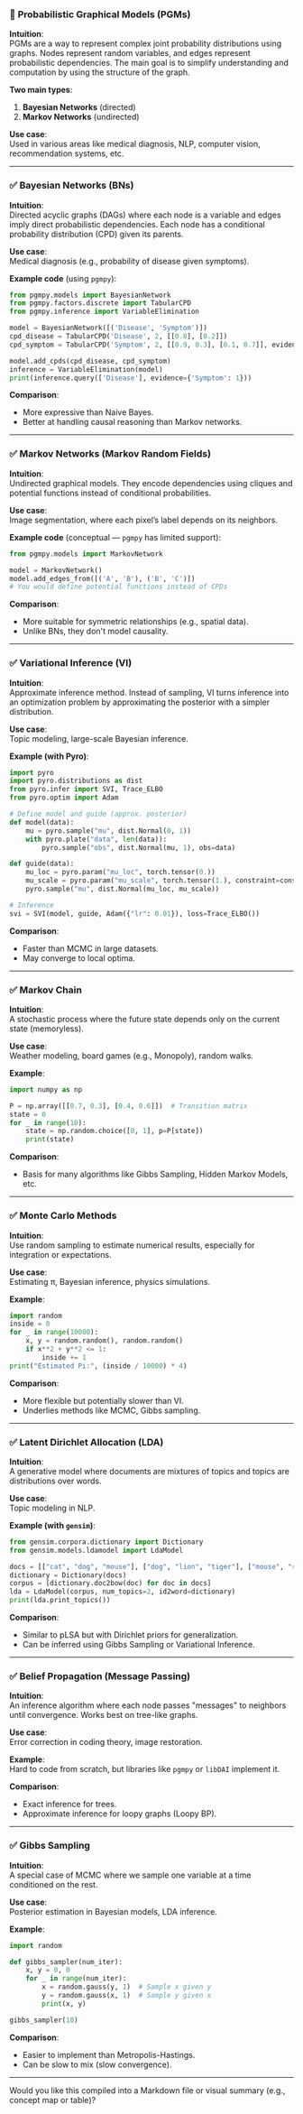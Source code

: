### 🔗 **Probabilistic Graphical Models (PGMs)**  
**Intuition**:  
PGMs are a way to represent complex joint probability distributions using graphs. Nodes represent random variables, and edges represent probabilistic dependencies. The main goal is to simplify understanding and computation by using the structure of the graph.

**Two main types**:
1. **Bayesian Networks** (directed)
2. **Markov Networks** (undirected)

**Use case**:  
Used in various areas like medical diagnosis, NLP, computer vision, recommendation systems, etc.

---

### ✅ **Bayesian Networks (BNs)**  
**Intuition**:  
Directed acyclic graphs (DAGs) where each node is a variable and edges imply direct probabilistic dependencies. Each node has a conditional probability distribution (CPD) given its parents.

**Use case**:  
Medical diagnosis (e.g., probability of disease given symptoms).

**Example code** (using `pgmpy`):
```python
from pgmpy.models import BayesianNetwork
from pgmpy.factors.discrete import TabularCPD
from pgmpy.inference import VariableElimination

model = BayesianNetwork([('Disease', 'Symptom')])
cpd_disease = TabularCPD('Disease', 2, [[0.8], [0.2]])
cpd_symptom = TabularCPD('Symptom', 2, [[0.9, 0.3], [0.1, 0.7]], evidence=['Disease'], evidence_card=[2])

model.add_cpds(cpd_disease, cpd_symptom)
inference = VariableElimination(model)
print(inference.query(['Disease'], evidence={'Symptom': 1}))
```

**Comparison**:
- More expressive than Naive Bayes.
- Better at handling causal reasoning than Markov networks.

---

### ✅ **Markov Networks (Markov Random Fields)**  
**Intuition**:  
Undirected graphical models. They encode dependencies using cliques and potential functions instead of conditional probabilities.

**Use case**:  
Image segmentation, where each pixel’s label depends on its neighbors.

**Example code** (conceptual — `pgmpy` has limited support):
```python
from pgmpy.models import MarkovNetwork

model = MarkovNetwork()
model.add_edges_from([('A', 'B'), ('B', 'C')])
# You would define potential functions instead of CPDs
```

**Comparison**:
- More suitable for symmetric relationships (e.g., spatial data).
- Unlike BNs, they don't model causality.

---

### ✅ **Variational Inference (VI)**  
**Intuition**:  
Approximate inference method. Instead of sampling, VI turns inference into an optimization problem by approximating the posterior with a simpler distribution.

**Use case**:  
Topic modeling, large-scale Bayesian inference.

**Example (with Pyro)**:
```python
import pyro
import pyro.distributions as dist
from pyro.infer import SVI, Trace_ELBO
from pyro.optim import Adam

# Define model and guide (approx. posterior)
def model(data):
    mu = pyro.sample("mu", dist.Normal(0, 1))
    with pyro.plate("data", len(data)):
        pyro.sample("obs", dist.Normal(mu, 1), obs=data)

def guide(data):
    mu_loc = pyro.param("mu_loc", torch.tensor(0.))
    mu_scale = pyro.param("mu_scale", torch.tensor(1.), constraint=constraints.positive)
    pyro.sample("mu", dist.Normal(mu_loc, mu_scale))

# Inference
svi = SVI(model, guide, Adam({"lr": 0.01}), loss=Trace_ELBO())
```

**Comparison**:
- Faster than MCMC in large datasets.
- May converge to local optima.

---

### ✅ **Markov Chain**  
**Intuition**:  
A stochastic process where the future state depends only on the current state (memoryless).

**Use case**:  
Weather modeling, board games (e.g., Monopoly), random walks.

**Example**:
```python
import numpy as np

P = np.array([[0.7, 0.3], [0.4, 0.6]])  # Transition matrix
state = 0
for _ in range(10):
    state = np.random.choice([0, 1], p=P[state])
    print(state)
```

**Comparison**:
- Basis for many algorithms like Gibbs Sampling, Hidden Markov Models, etc.

---

### ✅ **Monte Carlo Methods**  
**Intuition**:  
Use random sampling to estimate numerical results, especially for integration or expectations.

**Use case**:  
Estimating π, Bayesian inference, physics simulations.

**Example**:
```python
import random
inside = 0
for _ in range(10000):
    x, y = random.random(), random.random()
    if x**2 + y**2 <= 1:
        inside += 1
print("Estimated Pi:", (inside / 10000) * 4)
```

**Comparison**:
- More flexible but potentially slower than VI.
- Underlies methods like MCMC, Gibbs sampling.

---

### ✅ **Latent Dirichlet Allocation (LDA)**  
**Intuition**:  
A generative model where documents are mixtures of topics and topics are distributions over words.

**Use case**:  
Topic modeling in NLP.

**Example (with `gensim`)**:
```python
from gensim.corpora.dictionary import Dictionary
from gensim.models.ldamodel import LdaModel

docs = [["cat", "dog", "mouse"], ["dog", "lion", "tiger"], ["mouse", "rat", "hamster"]]
dictionary = Dictionary(docs)
corpus = [dictionary.doc2bow(doc) for doc in docs]
lda = LdaModel(corpus, num_topics=2, id2word=dictionary)
print(lda.print_topics())
```

**Comparison**:
- Similar to pLSA but with Dirichlet priors for generalization.
- Can be inferred using Gibbs Sampling or Variational Inference.

---

### ✅ **Belief Propagation (Message Passing)**  
**Intuition**:  
An inference algorithm where each node passes "messages" to neighbors until convergence. Works best on tree-like graphs.

**Use case**:  
Error correction in coding theory, image restoration.

**Example**:  
Hard to code from scratch, but libraries like `pgmpy` or `libDAI` implement it.

**Comparison**:
- Exact inference for trees.
- Approximate inference for loopy graphs (Loopy BP).

---

### ✅ **Gibbs Sampling**  
**Intuition**:  
A special case of MCMC where we sample one variable at a time conditioned on the rest.

**Use case**:  
Posterior estimation in Bayesian models, LDA inference.

**Example**:
```python
import random

def gibbs_sampler(num_iter):
    x, y = 0, 0
    for _ in range(num_iter):
        x = random.gauss(y, 1)  # Sample x given y
        y = random.gauss(x, 1)  # Sample y given x
        print(x, y)

gibbs_sampler(10)
```

**Comparison**:
- Easier to implement than Metropolis-Hastings.
- Can be slow to mix (slow convergence).

---

Would you like this compiled into a Markdown file or visual summary (e.g., concept map or table)?